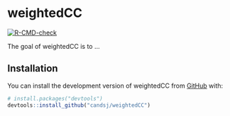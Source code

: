 
<!-- README.md is generated from README.Rmd. Please edit that file -->

# weightedCC

<!-- badges: start -->

[![R-CMD-check](https://github.com/candsj/weightedCC/actions/workflows/R-CMD-check.yaml/badge.svg)](https://github.com/candsj/weightedCC/actions/workflows/R-CMD-check.yaml)
<!-- badges: end -->

The goal of weightedCC is to …

## Installation

You can install the development version of weightedCC from
[GitHub](https://github.com/) with:

``` r
# install.packages("devtools")
devtools::install_github("candsj/weightedCC")
```
